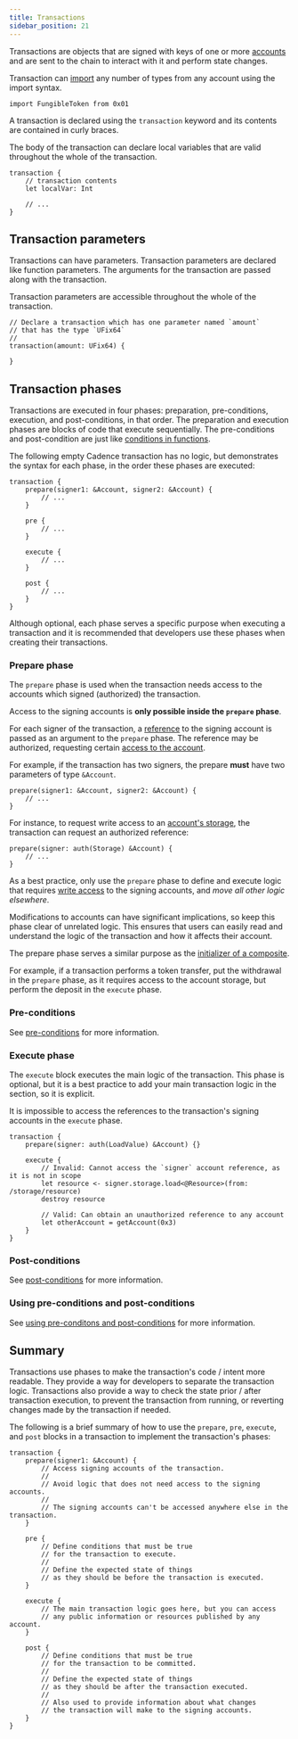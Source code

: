 ```yaml
---
title: Transactions
sidebar_position: 21
---
```


Transactions are objects that are signed with keys of one or more [accounts](./accounts/index.mdx)
and are sent to the chain to interact with it and perform state changes.

Transaction can [import](./imports.mdx) any number of types from any account using the import syntax.

```cadence
import FungibleToken from 0x01
```

A transaction is declared using the `transaction` keyword
and its contents are contained in curly braces.

The body of the transaction can declare local variables
that are valid throughout the whole of the transaction.

```cadence
transaction {
    // transaction contents
    let localVar: Int

    // ...
}
```

## Transaction parameters

Transactions can have parameters.
Transaction parameters are declared like function parameters.
The arguments for the transaction are passed along with the transaction.

Transaction parameters are accessible throughout the whole of the transaction.

```cadence
// Declare a transaction which has one parameter named `amount`
// that has the type `UFix64`
//
transaction(amount: UFix64) {

}
```

## Transaction phases

Transactions are executed in four phases:
preparation, pre-conditions, execution, and post-conditions, in that order.
The preparation and execution phases are blocks of code that execute sequentially.
The pre-conditions and post-condition are just like
[conditions in functions](./functions.mdx#function-preconditions-and-postconditions).

The following empty Cadence transaction has no logic,
but demonstrates the syntax for each phase, in the order these phases are executed:

```cadence
transaction {
    prepare(signer1: &Account, signer2: &Account) {
        // ...
    }

    pre {
        // ...
    }

    execute {
        // ...
    }

    post {
        // ...
    }
}
```

Although optional, each phase serves a specific purpose when executing a transaction
and it is recommended that developers use these phases when creating their transactions.

### Prepare phase

The `prepare` phase is used when the transaction needs access
to the accounts which signed (authorized) the transaction.

Access to the signing accounts is **only possible inside the `prepare` phase**.

For each signer of the transaction,
a [reference](./references.mdx) to the signing account is passed as an argument to the `prepare` phase.
The reference may be authorized, requesting certain [access to the account](./accounts/index.mdx#account-access).

For example, if the transaction has two signers,
the prepare **must** have two parameters of type `&Account`.

```cadence
prepare(signer1: &Account, signer2: &Account) {
    // ...
}
```

For instance, to request write access to an [account's storage](./accounts/storage.mdx),
the transaction can request an authorized reference:

```cadence
prepare(signer: auth(Storage) &Account) {
    // ...
}
```

As a best practice, only use the `prepare` phase to define and execute logic
that requires [write access](./accounts/index.mdx#performing-write-operations) to the signing accounts,
and *move all other logic elsewhere*.

Modifications to accounts can have significant implications,
so keep this phase clear of unrelated logic.
This ensures that users can easily read and understand the logic of the transaction
and how it affects their account.

The prepare phase serves a similar purpose as the
[initializer of a composite](./types-and-type-system/composite-types.mdx#composite-type-fields).

For example, if a transaction performs a token transfer, put the withdrawal in the `prepare` phase,
as it requires access to the account storage, but perform the deposit in the `execute` phase.

### Pre-conditions

See [pre-conditions] for more information.

### Execute phase

The `execute` block executes the main logic of the transaction.
This phase is optional, but it is a best practice to add your main transaction logic in the section,
so it is explicit.

It is impossible to access the references to the transaction's signing accounts in the `execute` phase.

```cadence
transaction {
    prepare(signer: auth(LoadValue) &Account) {}

    execute {
        // Invalid: Cannot access the `signer` account reference, as it is not in scope
        let resource <- signer.storage.load<@Resource>(from: /storage/resource)
        destroy resource

        // Valid: Can obtain an unauthorized reference to any account
        let otherAccount = getAccount(0x3)
    }
}
```

### Post-conditions

See [post-conditions] for more information.

### Using pre-conditions and post-conditions

See [using pre-conditons and post-conditions] for more information.

## Summary

Transactions use phases to make the transaction's code / intent more readable.
They provide a way for developers to separate the transaction logic.
Transactions also provide a way to check the state prior / after transaction execution,
to prevent the transaction from running, or reverting changes made by the transaction if needed.

The following is a brief summary of how to use the `prepare`, `pre`, `execute`,
and `post` blocks in a transaction to implement the transaction's phases:

```cadence
transaction {
    prepare(signer1: &Account) {
        // Access signing accounts of the transaction.
        //
        // Avoid logic that does not need access to the signing accounts.
        //
        // The signing accounts can't be accessed anywhere else in the transaction.
    }

    pre {
        // Define conditions that must be true
        // for the transaction to execute.
        //
        // Define the expected state of things
        // as they should be before the transaction is executed.
    }

    execute {
        // The main transaction logic goes here, but you can access
        // any public information or resources published by any account.
    }

    post {
        // Define conditions that must be true
        // for the transaction to be committed.
        //
        // Define the expected state of things
        // as they should be after the transaction executed.
        //
        // Also used to provide information about what changes
        // the transaction will make to the signing accounts.
    }
}
```

<!-- Relative links. Will not render on the page -->

[pre-conditions]: ./pre-and-post-conditions.md#pre-conditions
[post-conditions]: ./pre-and-post-conditions.md#post-conditions
[using pre-conditons and post-conditions]: ./pre-and-post-conditions.md#using-pre-conditions-and-post-conditions
